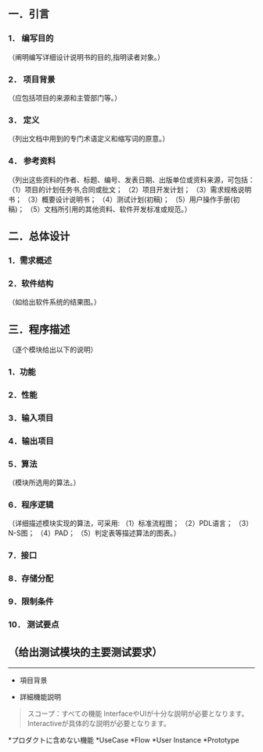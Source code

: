 ## 一．引言

### 1． 编写目的
（阐明编写详细设计说明书的目的,指明读者对象。）
### 2． 项目背景
（应包括项目的来源和主管部门等。）
### 3． 定义
（列出文档中用到的专门术语定义和缩写词的原意。）
### 4． 参考资料
（列出这些资料的作者、标题、编号、发表日期、出版单位或资料来源，可包括：
（1）项目的计划任务书,合同或批文；
（2）项目开发计划；
（3）需求规格说明书；
（3）概要设计说明书；
（4）测试计划(初稿)；
（5）用户操作手册(初稿)；
（5）文档所引用的其他资料、软件开发标准或规范。）

## 二．总体设计

### 1．需求概述
### 2．软件结构
（如给出软件系统的结果图。）

## 三．程序描述
（逐个模块给出以下的说明）

### 1．功能
### 2．性能
### 3．输入项目
### 4．输出项目
### 5．算法
（模块所选用的算法。）

### 6．程序逻辑
（详细描述模块实现的算法，可采用:
（1）标准流程图；
（2）PDL语言；
（3）N-S图；
（4）PAD；
（5）判定表等描述算法的图表。）

### 7．接口
### 8．存储分配
### 9．限制条件
### 10． 测试要点
（给出测试模块的主要测试要求）
------------------------------------------------------------
------------------------------------------------------------
* 項目背景

* 詳細機能説明
>  スコープ：すべての機能
>  InterfaceやUIが十分な説明が必要となります。
>  Interactiveが具体的な説明が必要となります。

*プロダクトに含めない機能
*UseCase
*Flow
*User Instance
*Prototype
